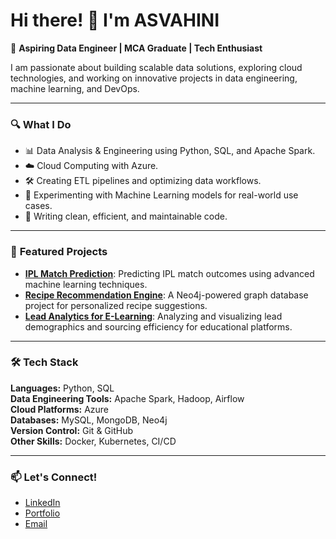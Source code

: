 # Hi there! 👋 I'm ASVAHINI

🚀 **Aspiring Data Engineer | MCA Graduate | Tech Enthusiast**

I am passionate about building scalable data solutions, exploring cloud technologies, and working on innovative projects in data engineering, machine learning, and DevOps.

---

### 🔍 **What I Do**
- 📊 Data Analysis & Engineering using Python, SQL, and Apache Spark.
- ☁️ Cloud Computing with Azure.
- 🛠️ Creating ETL pipelines and optimizing data workflows.
- 🤖 Experimenting with Machine Learning models for real-world use cases.
- 📜 Writing clean, efficient, and maintainable code.

---

### 🌟 **Featured Projects**
- **[IPL Match Prediction](https://github.com/your-repo)**: Predicting IPL match outcomes using advanced machine learning techniques.
- **[Recipe Recommendation Engine](https://github.com/your-repo)**: A Neo4j-powered graph database project for personalized recipe suggestions.
- **[Lead Analytics for E-Learning](https://github.com/your-repo)**: Analyzing and visualizing lead demographics and sourcing efficiency for educational platforms.

---

### 🛠️ **Tech Stack**
**Languages:** Python, SQL  
**Data Engineering Tools:** Apache Spark, Hadoop, Airflow  
**Cloud Platforms:** Azure  
**Databases:** MySQL, MongoDB, Neo4j  
**Version Control:** Git & GitHub  
**Other Skills:** Docker, Kubernetes, CI/CD

---

### 📫 **Let's Connect!**
- [LinkedIn](https://www.linkedin.com/in/your-profile)
- [Portfolio](https://your-portfolio.com)
- [Email](mailto:asvahinis@gmail.com)


